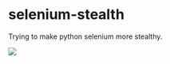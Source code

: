 # selenium-stealth
Trying to make python selenium more stealthy.

<a href="https://www.buymeacoffee.com/dipraj"><img src="https://img.buymeacoffee.com/button-api/?text=Buy me a coffee&emoji=🍺&slug=dipraj&button_colour=79D6B5&font_colour=ffffff&font_family=Cookie&outline_colour=000000&coffee_colour=FFDD00"></a>
